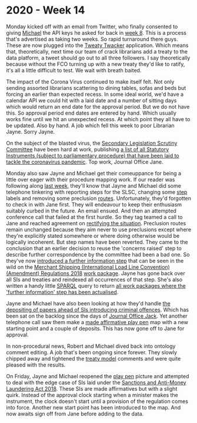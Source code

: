 # 2020 - Week 14

Monday kicked off with an email from Twitter, who finally consented to giving [Michael](https://twitter.com/fantasticlife) the API keys he asked for back in [week 8](https://ukparliament.github.io/ontologies/meta/weeknotes/2020/08/). This is a process that's advertised as taking two weeks. So rapid turnaround there guys. These are now plugged into the [Tweaty Twacker](https://twitter.com/TweatyTwacker) application. Which means that, theoretically, next time our team of crack librarians add a treaty to the data platform, a tweet should go out to all three followers. I say theoretically because without the FCO turning up with a new treaty they'd like to ratify, it's all a little difficult to test. We wait with breath baited.

The impact of the Corona Virus continued to make itself felt. Not only sending assorted librarians scattering to dining tables, sofas and beds but forcing an earlier than expected recess. In some ideal world, we'd have a calendar API we could hit with a laid date and a number of sitting days which would return an end date for the approval period. But we do not have this. So approval period end dates are entered by hand. Which usually works fine until we hit an unexpected recess. At which point they all have to be updated. Also by hand. A job which fell this week to poor Librarian Jayne. Sorry Jayne.

On the subject of the blasted virus, the [Secondary Legislation Scrutiny Committee](https://committees.parliament.uk/committee/255/secondary-legislation-scrutiny-committee/) have been hard at work, publishing [a list of all Statutory Instruments (subject to parliamentary procedure) that have been laid to tackle the coronavirus pandemic](https://committees.parliament.uk/committee/255/secondary-legislation-scrutiny-committee/news/145773/scrutiny-of-secondary-legislation-laid-to-tackle-coronavirus-pandemic/). Top work, Journal Office Jane.

Monday also saw Jayne and Michael get their comeuppance for being a little over eager with their procedure mapping work. If our reader was following along [last week](https://ukparliament.github.io/ontologies/meta/weeknotes/2020/13/), they'll know that Jayne and Michael did some telephone tinkering with reporting steps for the SLSC, changing some [step](https://ukparliament.github.io/ontologies/procedure/procedure-ontology.html#d4e175) labels and removing some preclusion [routes](https://ukparliament.github.io/ontologies/procedure/procedure-ontology.html#d4e164). Unfortunately, they'd forgotten to check in with Jane first. They will endeavour to keep their enthusiasm suitably curbed in the future. An email ensued. And then an attempted conference call that failed at the first hurdle. So they tag teamed a call to Jane and reached agreement on [rectifying the situation](https://trello.com/c/qHRVX7uh/99-slsc-change-outcome-steps-back-to-concerns-no-concerns). Preclusion routes remain unchanged because they aim never to use preclusions except where they're explicitly stated somewhere or where doing otherwise would be logically incoherent. But step names have been reverted. They came to the conclusion that an earlier decision to reuse the 'concerns raised' step to describe further correspondence by the committee had been a bad one. So they've now [introduced a further information step](https://trello.com/c/Ie37QpqZ/100-slsc-add-new-further-information-step) that can be seen in the wild on the [Merchant Shipping (International Load Line Convention) (Amendment) Regulations 2018](https://statutoryinstruments.parliament.uk/timeline/0mLY2Jkl/SI-2018155) [work package](https://ukparliament.github.io/ontologies/procedure/procedure-ontology.html#d4e259). Jayne has gone back over all SIs and treaties and reindexed all occurrences of that step. She's also written a handy little [SPARQL](https://en.wikipedia.org/wiki/SPARQL) query to return [all work packages where the 'further information' step has been actualised](https://api.parliament.uk/sparql#query=PREFIX+rdfs%3A+%3Chttp%3A%2F%2Fwww.w3.org%2F2000%2F01%2Frdf-schema%23%3E%0APREFIX+%3A+%3Chttps%3A%2F%2Fid.parliament.uk%2Fschema%2F%3E%0APREFIX+id%3A+%3Chttps%3A%2F%2Fid.parliament.uk%2F%3E%0Aselect+%3Fproc+%3FSI+%3FSIname++%3FworkPackage+%3FprocStepName+%3Fdate+where+%7B%0A+%3FSI+a+%3AStatutoryInstrumentPaper+.++%0A+++++%3FSI+rdfs%3Alabel+%3FSIname+.%0A+++%09%3FSI+%3AworkPackagedThingHasWorkPackage+%3FworkPackage+.%0A++%09%3FworkPackage+%3AworkPackageHasProcedure%2Frdfs%3Alabel+%3Fproc%0A+FILTER(%3Fproc+IN+(%22Draft+affirmative%22%2C+%22Draft+negative%22%2C+%22Made+affirmative%22%2C+%22Made+negative%22))%0A++%3FworkPackage+%3AworkPackageHasBusinessItem+%3FprocStep+.%0A+++++%3FprocStep+%3AbusinessItemDate+%3Fdate+.%0A++%3FprocStep+%3AbusinessItemHasProcedureStep+id%3AJ2CIHOQv+.%0A++%3FprocStep+%3AbusinessItemHasProcedureStep%2Frdfs%3Alabel+%3FprocStepName.+++%0A%0A%7D&contentTypeConstruct=text%2Fturtle&contentTypeSelect=application%2Fsparql-results%2Bjson&endpoint=https%3A%2F%2Fapi.parliament.uk%2Fsparql&requestMethod=POST&tabTitle=All+statutory+instruments&headers=%7B%7D&outputFormat=table
 ).

Jayne and Michael have also been looking at how they'd handle [the depositing of papers ahead of SIs introducing criminal offences](https://trello.com/c/MdQvaYMW/22-deposited-papers-ahead-of-laying-sis-introducing-criminal-offences). Which has been sat on the backlog since the days of [Journal Office Jack](https://twitter.com/jackpdent). Yet another telephone call saw them make a [made affirmative play pen](https://github.com/ukparliament/ontologies/blob/master/procedure/flowcharts/sis/play-pen-made-affirmative.pdf) map with a new starting point and a couple of deposits. This has now gone off to Jane for approval.

In non-procedural news, Robert and Michael dived back into ontology comment editing. A job that's been ongoing since forever. They slowly chipped away and tightened the [treaty model](https://ukparliament.github.io/ontologies/treaty/treaty-ontology.html) comments and were quite pleased with the results.

On Friday, Jayne and Michael reopened the [play pen](https://github.com/ukparliament/ontologies/blob/master/procedure/flowcharts/sis/play-pen-made-affirmative.pdf) picture and attempted to deal with the edge case of SIs laid under the [Sanctions and Anti-Money Laundering Act 2018](http://www.legislation.gov.uk/ukpga/2018/13/contents/enacted). These SIs are made affirmatives but with a slight quirk. Instead of the approval clock starting when a minister makes the instrument, the clock doesn't start until a provision of the regulation comes into force. Another new start point has been introduced to the map. And now awaits sign off from Jane before adding to the data.





